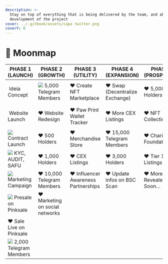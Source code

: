 ```yaml
---
description: >-
  Stay on top of everything that is being delivered by the team, and about the
  development of the project
cover: ../.gitbook/assets/capa twitter.png
coverY: 0
---
```


# 👑 Moonmap

| PHASE 1 (LAUNCH)                                                                          | PHASE 2 (GROWTH)                                                         | PHASE 3 (UTILITY)                   | PHASE 4 (EXPANSION)            | PHASE 5 (PROSPERITY)  |
| ----------------------------------------------------------------------------------------- | ------------------------------------------------------------------------ | ----------------------------------- | ------------------------------ | --------------------- |
| <p><img src="https://kishu.com/images/checkmark-green.svg" alt=""> Ideia Concept<br></p>  | ![](https://kishu.com/images/checkmark-green.svg) 5,000 Telegram Members | ♥ Create NFT Marketplace            | ♥ Swap (Decentralize Exchange) | ♥ 5,000 Holders       |
| <p><img src="https://kishu.com/images/checkmark-green.svg" alt=""> Website Launch<br></p> | ♥ Website Redesign                                                       | ♥ Paw Print Wallet Tracker          | ♥ More CEX Listings            | ♥ NFT Collection      |
| ![](https://kishu.com/images/checkmark-green.svg) Contract Launch                         | ♥ 500 Holders                                                            | ♥ Merchandise Store                 | ♥ 15,000 Telegram Members      | ♥ Charity Foundation  |
| ![](https://kishu.com/images/checkmark-green.svg) KYC, AUDIT, SAFU                        | ♥ 1,000 Holders                                                          | ♥ CEX Listings                      | ♥ 3,000 Holders                | ♥ Tier 1 CEX Listings |
| ![](https://kishu.com/images/checkmark-green.svg) Marketing Campaign                      | ♥ 10,000 Telegram Members                                                | ♥ Influencer Awareness Partnerships | ♥ Update infos on BSC Scan     | ♥ More Revealed Soon… |
| ![](https://kishu.com/images/checkmark-green.svg) Presale on Pinksale                     | ♥ Marketing on social networks                                           |                                     |                                |                       |
| ♥ Sale Live on Pinksale                                                                   |                                                                          |                                     |                                |                       |
| ![](https://kishu.com/images/checkmark-green.svg) 2,000 Telegram Members                  |                                                                          |                                     |                                |                       |
